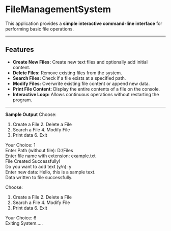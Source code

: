 # FileManagementSystem
This application provides a **simple interactive command-line interface** for performing basic file operations.

---

## Features

- **Create New Files:** Create new text files and optionally add initial content.  
- **Delete Files:** Remove existing files from the system.  
- **Search Files:** Check if a file exists at a specified path.  
- **Modify Files:** Overwrite existing file content or append new data.  
- **Print File Content:** Display the entire contents of a file on the console.  
- **Interactive Loop:** Allows continuous operations without restarting the program.  

---
**Sample Output**
Choose:
1. Create a File      2. Delete a File
3. Search a File      4. Modify File
5. Print data        6. Exit

Your Choice: 1  
Enter Path (without file): D:\Files  
Enter file name with extension: example.txt  
File Created Successfully!  
Do you want to add text (y/n): y  
Enter new data: Hello, this is a sample text.  
Data written to file successfully.

Choose:
1. Create a File      2. Delete a File
3. Search a File      4. Modify File
5. Print data        6. Exit

Your Choice: 6  
Exiting System.....



